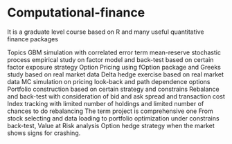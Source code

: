# Computational-finance
It is a graduate level course based on R and many useful quantitative finance packages

Topics
GBM simulation with correlated error term
mean-reserve stochastic process
empirical study on factor model and back-test based on certain factor exposure strategy
Option Pricing using fOption package and Greeks study based on real market data
Delta hedge exercise based on real market data
MC simulation on pricing look-back and path dependence options
Portfolio construction based on certain strategy and constrains
Rebalance and back-test with consideration of bid and ask spread and transaction cost
Index tracking with limited number of holdings and limited number of chances to do rebalancing
The term project is comprehensive one
From stock selecting and data loading to portfolio optimization under constrains
back-test, Value at Risk analysis
Option hedge strategy when the market shows signs for crashing.
